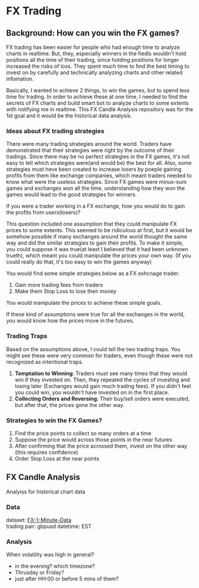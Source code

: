 # FX Trading

## Background: How can you win the FX games?

FX trading has been easier for people who had enough time to analyze charts in realtime. But, they, especially winners in the fiedls wouldn't hold positions all the time of their trading, since holding positions for longer increased the risks of loss. They spent much time to find the best timing to invest on by carefully and technically analyzing charts and other related infomation.

Basically, I wanted to achieve 2 things, to win the games, but to spend less time for trading. In order to achieve these at one time, I needed to find the secrets of FX charts and build smart bot to analyze charts to some extents with notifying me in realtime. This FX Candle Analysis repository was for the 1st goal and it would be the historical data analysis.

### Ideas about FX trading strategies

There were many trading strategies around the world. Traders have demonstrated that their strategies were right by the outcome of their tradings. Since there may be no perfect strategies in the FX games, it's not easy to tell which strategies were(and would be) the best for all. Also, some strategies must heve been created to increase losers by poeple gaining profits from them like exchange companies, which meant traders needed to know what were the useless strategies. Since FX games were minus-sum games and exchanges won all the time, understanding how they won the games would lead to the good strategies for winners.

If you were a trader working in a FX exchange, how you would do to gain the profits from users(losers)?

This question included one assumption that they could manipulate FX prices to some extents. This seemed to be ridiculous at first, but it would be somehow possible if many exchanges around the world thought the same way and did the similar strategies to gain their profits. To make it simple, you could suppose it was true(at least I believed that it had been unknown trueth), which meant you could manipulate the prices your own way. (If you could really do that, it's too easy to win the games anyway)

You would find some simple strategies below as a FX exhcnage trader.

1. Gain more trading fees from traders
2. Make them Stop Loss to lose their money

You would manipulate the prices to achieve these simple goals.

If these kind of assumptions were true for all the exchanges in the world, you would know how the prices move in the futures.

### Trading Traps

Based on the assumptions above, I could tell the two trading traps. You might see these were very common for traders, even though these were not recognized as intentional traps.

1. **Temptation to Winning**: Traders must see many times that they would win if they invested on. Then, they repeated the cycles of investing and losing later (Exchanges would gain much trading fees). If you didn't feel you could win, you wouldn't have invested on in the first place.
2. **Collecting Orders and Reversing**: Their buy/sell orders were executed, but after that, the prices gone the other way.

### Strategies to win the FX Games?

1. Find the price points to collect so many orders at a time
2. Suppose the price would across those points in the near futures
3. After confirming that the price acrossed them, invest on the other way (this requires confidence)
4. Order Stop Loss at the near points

## FX Candle Analysis

Analyiss for historical chart data

### Data

dataset: [FX-1-Minute-Data](https://github.com/philipperemy/FX-1-Minute-Data)  
trading pair: gbpusd
datetime: EST

### Analysis

When volatility was high in general?

- in the evening? which timezone?
- Thrusday or Friday?
- just after HH:00 or before 5 mins of them?
